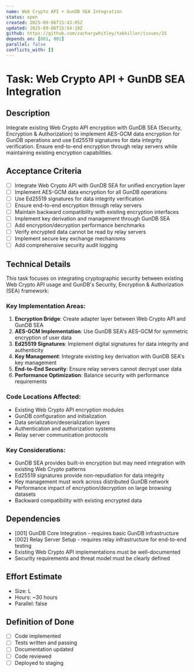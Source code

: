 ```yaml
---
name: Web Crypto API + GunDB SEA Integration
status: open
created: 2025-09-06T15:43:05Z
updated: 2025-09-06T15:54:19Z
github: https://github.com/zacharywhitley/tabkiller/issues/15
depends_on: [001, 002]
parallel: false
conflicts_with: []
---
```


# Task: Web Crypto API + GunDB SEA Integration

## Description
Integrate existing Web Crypto API encryption with GunDB SEA (Security, Encryption & Authorization) to implement AES-GCM data encryption for GunDB operations and use Ed25519 signatures for data integrity verification. Ensure end-to-end encryption through relay servers while maintaining existing encryption capabilities.

## Acceptance Criteria
- [ ] Integrate Web Crypto API with GunDB SEA for unified encryption layer
- [ ] Implement AES-GCM data encryption for all GunDB operations
- [ ] Use Ed25519 signatures for data integrity verification
- [ ] Ensure end-to-end encryption through relay servers
- [ ] Maintain backward compatibility with existing encryption interfaces
- [ ] Implement key derivation and management through GunDB SEA
- [ ] Add encryption/decryption performance benchmarks
- [ ] Verify encrypted data cannot be read by relay servers
- [ ] Implement secure key exchange mechanisms
- [ ] Add comprehensive security audit logging

## Technical Details
This task focuses on integrating cryptographic security between existing Web Crypto API usage and GunDB's Security, Encryption & Authorization (SEA) framework:

### Key Implementation Areas:
1. **Encryption Bridge**: Create adapter layer between Web Crypto API and GunDB SEA
2. **AES-GCM Implementation**: Use GunDB SEA's AES-GCM for symmetric encryption of user data
3. **Ed25519 Signatures**: Implement digital signatures for data integrity and authenticity
4. **Key Management**: Integrate existing key derivation with GunDB SEA's key management
5. **End-to-End Security**: Ensure relay servers cannot decrypt user data
6. **Performance Optimization**: Balance security with performance requirements

### Code Locations Affected:
- Existing Web Crypto API encryption modules
- GunDB configuration and initialization
- Data serialization/deserialization layers
- Authentication and authorization systems
- Relay server communication protocols

### Key Considerations:
- GunDB SEA provides built-in encryption but may need integration with existing Web Crypto patterns
- Ed25519 signatures provide non-repudiation for data integrity
- Key management must work across distributed GunDB network
- Performance impact of encryption/decryption on large browsing datasets
- Backward compatibility with existing encrypted data

## Dependencies
- [001] GunDB Core Integration - requires basic GunDB infrastructure
- [002] Relay Server Setup - requires relay infrastructure for end-to-end testing
- Existing Web Crypto API implementations must be well-documented
- Security requirements and threat model must be clearly defined

## Effort Estimate
- Size: L
- Hours: ~30 hours
- Parallel: false

## Definition of Done
- [ ] Code implemented
- [ ] Tests written and passing
- [ ] Documentation updated
- [ ] Code reviewed
- [ ] Deployed to staging
